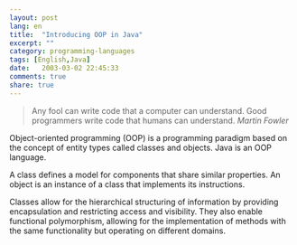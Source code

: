 ```yaml
---
layout: post
lang: en
title:  "Introducing OOP in Java"
excerpt: ""
category: programming-languages
tags: [English,Java]
date:   2003-03-02 22:45:33
comments: true
share: true
--- 
```


> Any fool can write code that a computer can understand. Good programmers write code that humans can understand.
> <cite>Martin Fowler</cite>

Object-oriented programming (OOP) is a programming paradigm based on the concept of entity types called classes and objects. Java is an OOP language.

A class defines a model for components that share similar properties. An object is an instance of a class that implements its instructions.

Classes allow for the hierarchical structuring of information by providing encapsulation and restricting access and visibility. They also enable functional polymorphism, allowing for the implementation of methods with the same functionality but operating on different domains.